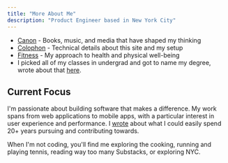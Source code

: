 ```yaml
---
title: "More About Me"
description: "Product Engineer based in New York City"
---
```


- [Canon](/canon) - Books, music, and media that have shaped my thinking
- [Colophon](/colophon) - Technical details about this site and my setup
- [Fitness](/fitness) - My approach to health and physical well-being
- I picked all of my classes in undergrad and got to name my degree, wrote about that [here](https://blog.andrei.bio/p/proposing-a-new-ethics-for-human).

## Current Focus

I'm passionate about building software that makes a difference. My work spans from web applications to mobile apps, with a particular interest in user experience and performance. I [wrote](https://blog.andrei.bio/i/166487078/career-or-what-i-could-see-myself-spending-years-pursuing) about what I could easily spend 20+ years pursuing and contributing towards.

When I'm not coding, you'll find me exploring the cooking, running and playing tennis, reading way too many Substacks, or exploring NYC.
